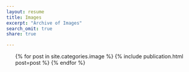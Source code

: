 ```yaml
---
layout: resume
title: Images
excerpt: "Archive of Images"
search_omit: true
share: true

---
```


<ul class="post-list">
  {% for post in site.categories.image %}
    {% include publication.html post=post %}
  {% endfor %}
</ul>

